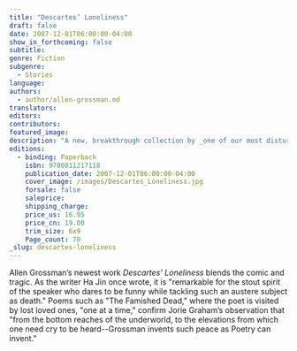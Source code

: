 ```yaml
---
title: "Descartes’ Loneliness"
draft: false
date: 2007-12-01T06:00:00-04:00
show_in_forthcoming: false
subtitle:
genre: Fiction
subgenre:
  - Stories
language:
authors:
  - author/allen-grossman.md
translators:
editors:
contributors:
featured_image:
description: "A new, breakthrough collection by _one of our most disturbing and humanly gifted poets_ (Harold Bloom). "
editions:
  - binding: Paperback
    isbn: 9780811217118
    publication_date: 2007-12-01T06:00:00-04:00
    cover_image: /images/Descartes_Loneliness.jpg
    forsale: false
    saleprice:
    shipping_charge:
    price_us: 16.95
    price_cn: 19.00
    trim_size: 6x9
    Page_count: 70
_slug: descartes-loneliness
---
```


Allen Grossman’s newest work _Descartes’ Loneliness_ blends the comic and tragic. As the writer Ha Jin once wrote, it is "remarkable for the stout spirit of the speaker who dares to be funny while tackling such an austere subject as death." Poems such as "The Famished Dead," where the poet is visited by lost loved ones, "one at a time," confirm Jorie Graham’s observation that "from the bottom reaches of the underworld, to the elevations from which one need cry to be heard--Grossman invents such peace as Poetry can invent."

